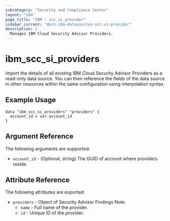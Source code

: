 ```yaml
---
subcategory: "Security and Compliance Center"
layout: "ibm"
page_title: "IBM : scc_si_provider"
sidebar_current: "docs-ibm-datasources-scc-si-provider"
description: |-
  Manages IBM Cloud Security Advisor Providers.
---
```


# ibm_scc_si_providers

Import the details of all existing IBM Cloud Security Advisor Providers as a read-only data source. You can then reference the fields of the data source in other resources within the same configuration using interpolation syntax.

## Example Usage

```hcl
data "ibm_scc_si_providers" "providers" {
  account_id = var.account_id
}
```

## Argument Reference

The following arguments are supported:

- `account_id` - (Optional, string) The GUID of account where providers reside.

## Attribute Reference

The following attributes are exported:

- `providers` - Object of Security Advisor Findings Note.
  - `name` - Full name of the provider.
  - `id` - Unique ID of the provider.
